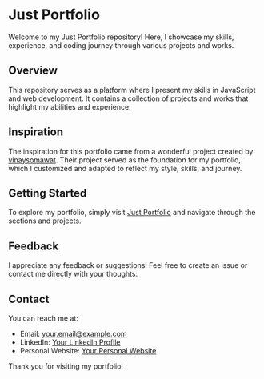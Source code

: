# Just Portfolio

Welcome to my Just Portfolio repository! Here, I showcase my skills, experience, and coding journey through various projects and works.

## Overview

This repository serves as a platform where I present my skills in JavaScript and web development. It contains a collection of projects and works that highlight my abilities and experience.

## Inspiration

The inspiration for this portfolio came from a wonderful project created by [vinaysomawat](https://github.com/vinaysomawat/vinaysomawat.github.io). Their project served as the foundation for my portfolio, which I customized and adapted to reflect my style, skills, and journey.


## Getting Started

To explore my portfolio, simply visit [Just Portfolio](#) and navigate through the sections and projects.

## Feedback

I appreciate any feedback or suggestions! Feel free to create an issue or contact me directly with your thoughts.

## Contact

You can reach me at:

- Email: [your.email@example.com](mazzinov@gmail.com)
- LinkedIn: [Your LinkedIn Profile]([https://www.linkedin.com/in/your-profile](https://www.linkedin.com/in/osman-mazinov-lennarovich/))
- Personal Website: [Your Personal Website](https://yourwebsite.com)

Thank you for visiting my portfolio!
